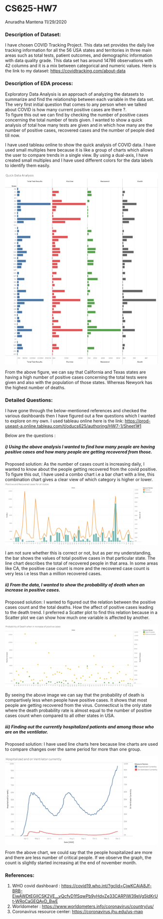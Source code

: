 CS625-HW7
================
Anuradha Mantena
11/29/2020

### Description of Dataset:

I have chosen COVID Tracking Project. This data set provides the daily
live tracking information for all the 56 USA states and territories in
three main areas such as total tests, patient outcomes, and demographic
information with data quality grade. This data set has around 14786
observations with 42 columns and it is a mix between categorical and
numeric values. Here is the link to my dataset:
<https://covidtracking.com/about-data>

### Description of EDA process:

Exploratory Data Analysis is an approach of analyzing the datasets to
summarize and find the relationship between each variable in the data
set. The very first initial question that comes to any person when we
talked about COVID is how many current positive cases are there ?.  
To figure this out we can find by checking the number of positive cases
concerning the total number of tests given. I wanted to show a quick
analysis of total how many tests are given and in which how many are the
number of positive cases, recovered cases and the number of people died
till now.

I have used tableau online to show the quick analysis of COVID data. I
have used small multiples here because it is like a group of charts
which allows the user to compare trends in a single view. By using a
dual-axis, I have created small multiples and I have used different
colors for the data labels to identify them easily.

![quickdata](Report_files/figure-gfm/quickdata.png)

From the above figure, we can say that California and Texas states are
having a high number of positive cases concerning the total tests were
given and also with the population of those states. Whereas Newyork has
the highest number of deaths.

### Detailed Questions:

I have gone through the below-mentioned references and checked the
various dashboards then I have figured out a few questions which I
wanted to explore on my own. I used tableau online here is the link:
<https://prod-useast-a.online.tableau.com/t/oducs625/authoring/HW7-1/Sheet1#1>

Below are the questions :

##### i) Using the above analysis I wanted to find how many people are having positive cases and how many people are getting recovered from those.

Proposed solution: As the number of cases count is increasing daily, I
wanted to know about the people getting recovered from the covid
positive. To figure this out, I have used a combo chart i.e a bar chart
with a line, this combination chart gives a clear view of which category
is higher or lower. ![fig1](Report_files/figure-gfm/fig1.png)

I am not sure whether this is correct or not, but as per my
understanding, the bar shows the values of total positive cases in that
particular state. The line chart describes the total of recovered people
in that area. In some areas like CA, the positive case count is more and
the recovered case count is very less i.e less than a million recovered
cases.

##### ii) From the data, I wanted to show the probability of death when an increase in positive cases.

Proposed solution: I wanted to figured out the relation between the
positive cases count and the total deaths. How the affect of positive
cases leading to the death trend. I preferred a Scatter plot to find
this relation because in a Scatter plot we can show how much one
variable is affected by another.

![myimage](Report_files/figure-gfm/fig2.png)

By seeing the above image we can say that the probability of death is
compartively less when people have positive cases. It shows that most
people are getting recovered from the virus. Connecticut is the only
state where the death probability rate is almost equal to the number of
positive cases count when compared to all other states in USA.

##### iii) Finding out the currently hospitalized patients and among those who are on the ventilator.

Proposed solution: I have used line charts here because line charts are
used to compare changes over the same period for more than one group.

![myimage](Report_files/figure-gfm/fig5.png)

From the above chart, we could say that the people hospitalized are more
and there are less number of critical people. If we observe the graph,
the count is slightly started increasing at the end of november month.

### References:

1.  WHO covid dashboard :
    <https://covid19.who.int/?gclid=CjwKCAiA8Jf-BRB-EiwAWDtEGlICSK2VE__vQcfvD1fSqwPb9yHdvZe33CARPiW39eVg5ldKrUt-WRoCaGEQAvD_BwE>
2.  Worldometer :
    <https://www.worldometers.info/coronavirus/country/us/>
3.  Coronavirus resource center: <https://coronavirus.jhu.edu/us-map>
